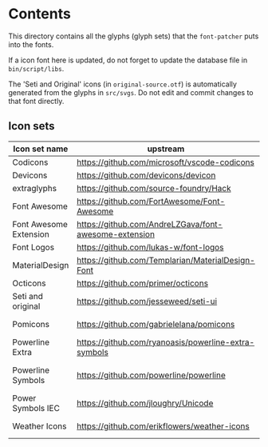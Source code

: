 # Contents

This directory contains all the glyphs (glyph sets) that the `font-patcher` puts into the fonts.

If a icon font here is updated, do not forget to update the database file in `bin/script/libs`.

The 'Seti and Original' icons (in `original-source.otf`) is automatically generated from the glyphs in `src/svgs`.
Do not edit and commit changes to that font directly.

## Icon sets

| Icon set name          | upstream                                              | version         | license     |
|------------------------|-------------------------------------------------------|-----------------|-------------|
| Codicons               | https://github.com/microsoft/vscode-codicons          | 0.0.35          | CC BY 4.0   |
| Devicons               | https://github.com/devicons/devicon                   | 2.16.0          | MIT         |
| extraglyphs            | https://github.com/source-foundry/Hack                | -               | MIT         |
| Font Awesome           | https://github.com/FortAwesome/Font-Awesome           | 6.5.1           | CC BY 4.0   |
| Font Awesome Extension | https://github.com/AndreLZGava/font-awesome-extension | 0.0.3           | MIT         |
| Font Logos             | https://github.com/lukas-w/font-logos                 | 1.3.0           | unlicensed  |
| MaterialDesign         | https://github.com/Templarian/MaterialDesign-Font     | Oct 6, 2022     | Apache 2.0  |
| Octicons               | https://github.com/primer/octicons                    | 18.3.0          | MIT         |
| Seti and original      | https://github.com/jesseweed/seti-ui                  | 0.8.1           | MIT         |
| Pomicons               | https://github.com/gabrielelana/pomicons              | 1.001           | OFL 1.1 RFN |
| Powerline Extra        | https://github.com/ryanoasis/powerline-extra-symbols  | 1.200           | MIT         |
| Powerline Symbols      | https://github.com/powerline/powerline                | 1.000 (ca 2013) | MIT         |
| Power Symbols IEC      | https://github.com/jloughry/Unicode                   | Feb 2015        | MIT         |
| Weather Icons          | https://github.com/erikflowers/weather-icons          | 2.0.10 (1.100)  | OFL 1.1     |
